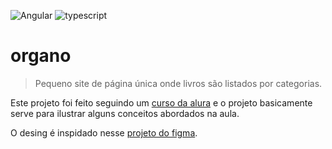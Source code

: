 ![Angular](https://img.shields.io/badge/angular-%23DD0031.svg?style=for-the-badge&logo=angular&logoColor=white)
![typescript](https://img.shields.io/badge/typescript-D4FAFF?style=for-the-badge&logo=typescript)


# organo

> Pequeno site de página única onde livros são listados por categorias.

Este projeto foi feito seguindo um [curso da alura](https://cursos.alura.com.br/course/angular-19-estruture-componentes-signals-controle-fluxo) e o projeto basicamente serve para ilustrar alguns conceitos abordados na aula.

O desing é inspidado nesse [projeto do figma]( https://www.figma.com/community/file/1459296356400633021).

